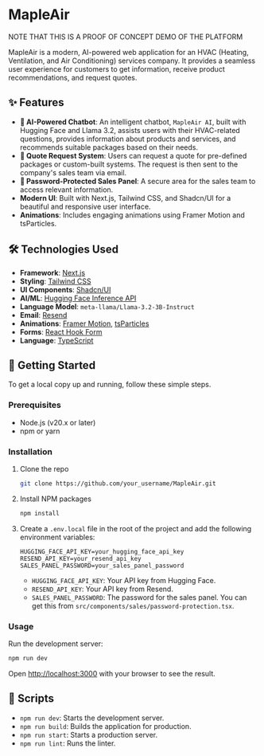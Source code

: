﻿# MapleAir
 
NOTE THAT THIS IS A PROOF OF CONCEPT DEMO OF THE PLATFORM 

MapleAir is a modern, AI-powered web application for an HVAC (Heating, Ventilation, and Air Conditioning) services company. It provides a seamless user experience for customers to get information, receive product recommendations, and request quotes.

## ✨ Features

- **🤖 AI-Powered Chatbot**: An intelligent chatbot, `MapleAir AI`, built with Hugging Face and Llama 3.2, assists users with their HVAC-related questions, provides information about products and services, and recommends suitable packages based on their needs.
- **📝 Quote Request System**: Users can request a quote for pre-defined packages or custom-built systems. The request is then sent to the company's sales team via email.
- **🔐 Password-Protected Sales Panel**: A secure area for the sales team to access relevant information.
- **Modern UI**: Built with Next.js, Tailwind CSS, and Shadcn/UI for a beautiful and responsive user interface.
- **Animations**: Includes engaging animations using Framer Motion and tsParticles.

## 🛠️ Technologies Used

- **Framework**: [Next.js](https://nextjs.org/)
- **Styling**: [Tailwind CSS](https://tailwindcss.com/)
- **UI Components**: [Shadcn/UI](https://ui.shadcn.com/)
- **AI/ML**: [Hugging Face Inference API](https://huggingface.co/docs/api-inference/index)
- **Language Model**: `meta-llama/Llama-3.2-3B-Instruct`
- **Email**: [Resend](https://resend.com/)
- **Animations**: [Framer Motion](https://www.framer.com/motion/), [tsParticles](https://particles.js.org/)
- **Forms**: [React Hook Form](https://react-hook-form.com/)
- **Language**: [TypeScript](https://www.typescriptlang.org/)

## 🚀 Getting Started

To get a local copy up and running, follow these simple steps.

### Prerequisites

- Node.js (v20.x or later)
- npm or yarn

### Installation

1. Clone the repo
   ```sh
   git clone https://github.com/your_username/MapleAir.git
   ```
2. Install NPM packages
   ```sh
   npm install
   ```
3. Create a `.env.local` file in the root of the project and add the following environment variables:
   ```env
   HUGGING_FACE_API_KEY=your_hugging_face_api_key
   RESEND_API_KEY=your_resend_api_key
   SALES_PANEL_PASSWORD=your_sales_panel_password
   ```
   - `HUGGING_FACE_API_KEY`: Your API key from Hugging Face.
   - `RESEND_API_KEY`: Your API key from Resend.
   - `SALES_PANEL_PASSWORD`: The password for the sales panel. You can get this from `src/components/sales/password-protection.tsx`.

### Usage

Run the development server:

```bash
npm run dev
```

Open [http://localhost:3000](http://localhost:3000) with your browser to see the result.

## 📜 Scripts

- `npm run dev`: Starts the development server.
- `npm run build`: Builds the application for production.
- `npm run start`: Starts a production server.
- `npm run lint`: Runs the linter.
